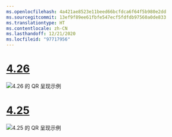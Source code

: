 ```yaml
---
ms.openlocfilehash: 4a421ae8523e11beed66bcfdca6f64f5b980e2dd
ms.sourcegitcommit: 13ef9f89ee61fbfe547ecf5fdfdb97560a0de833
ms.translationtype: HT
ms.contentlocale: zh-CN
ms.lasthandoff: 12/21/2020
ms.locfileid: "97717956"
---
```

# <a name="426"></a>[4.26](#tab/426)

![4\.26 的 QR 呈现示例](../images/qr-codes-img-02.png)

# <a name="425"></a>[4.25](#tab/425)

![4\.25 的 QR 呈现示例](../images/unreal-qr-render.PNG)

